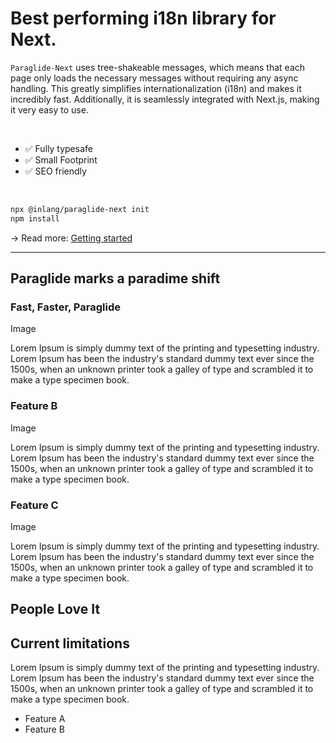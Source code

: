 # Best performing i18n library for Next.

`Paraglide-Next` uses tree-shakeable messages, which means that each page only loads the necessary messages without requiring any async handling. This greatly simplifies internationalization (i18n) and makes it incredibly fast. Additionally, it is seamlessly integrated with Next.js, making it very easy to use.

<br>

- ✅ Fully typesafe
- ✅ Small Footprint
- ✅ SEO friendly

<br>

```bash
npx @inlang/paraglide-next init
npm install
```
-> Read more: [Getting started](http://localhost:4001/m/osslbuzt/paraglide-next-i18n/get-started)
<br>

---

## Paraglide marks a paradime shift

### Fast, Faster, Paraglide

Image

Lorem Ipsum is simply dummy text of the printing and typesetting industry. Lorem Ipsum has been the industry's standard dummy text ever since the 1500s, when an unknown printer took a galley of type and scrambled it to make a type specimen book.

### Feature B
Image

Lorem Ipsum is simply dummy text of the printing and typesetting industry. Lorem Ipsum has been the industry's standard dummy text ever since the 1500s, when an unknown printer took a galley of type and scrambled it to make a type specimen book.

### Feature C
Image

Lorem Ipsum is simply dummy text of the printing and typesetting industry. Lorem Ipsum has been the industry's standard dummy text ever since the 1500s, when an unknown printer took a galley of type and scrambled it to make a type specimen book.

## People Love It

<doc-comments>
<doc-comment text="Awesome library 🙂 Thanks so much! 1) The docs were simple and straight forward 2) Everything just worked.. no headaches" author="Dimitry" icon="mdi:discord" data-source="https://discord.com/channels/897438559458430986/1083724234142011392/1225658097016766574"></doc-comment>
<doc-comment text="Thank you for that huge work you have done and still doing!" author="ZerdoX-x" icon="mdi:github"></doc-comment>
</doc-comments>

## Current limitations

Lorem Ipsum is simply dummy text of the printing and typesetting industry. Lorem Ipsum has been the industry's standard dummy text ever since the 1500s, when an unknown printer took a galley of type and scrambled it to make a type specimen book.

- Feature A
- Feature B


